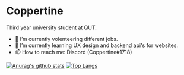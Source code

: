 <h1>Coppertine</h1>

Third year university student at QUT.

- 🔭 I’m currently volenteering different jobs.
- 🌱 I’m currently learning UX design and backend api's for websites.
- 📫 How to reach me: Discord (Coppertine#1718)

[![Anurag's github stats](https://github-readme-stats.vercel.app/api?username=coppertine)](https://github.com/anuraghazra/github-readme-stats)
[![Top Langs](https://github-readme-stats.vercel.app/api/top-langs/?username=coppertine&layout=compact)](https://github.com/anuraghazra/github-readme-stats)
